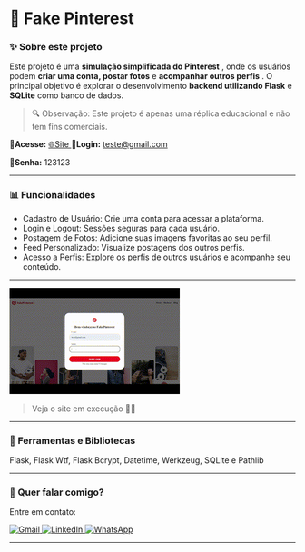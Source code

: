# 🌆 Fake Pinterest

### ✨ Sobre este projeto

Este projeto é uma  **simulação simplificada do Pinterest** , onde os usuários podem **criar uma conta, postar fotos** e  **acompanhar outros perfis** . O principal objetivo é explorar o desenvolvimento **backend utilizando Flask** e **SQLite** como banco de dados.

> 🔍 Observação: Este projeto é apenas uma réplica educacional e não tem fins comerciais.



📌**Acesse:** [🌐Site
](https://edsoncarvalhointuria.pythonanywhere.com/)
📧**Login:** teste@gmail.com

🔑**Senha:** 123123

---

### 📊 Funcionalidades

- Cadastro de Usuário: Crie uma conta para acessar a plataforma.
- Login e Logout: Sessões seguras para cada usuário.
- Postagem de Fotos: Adicione suas imagens favoritas ao seu perfil.
- Feed Personalizado: Visualize postagens dos outros perfis.
- Acesso a Perfis: Explore os perfis de outros usuários e acompanhe seu conteúdo.

---

<img src="fakepinterest.gif" alt="site">

> Veja o site em execução 🐱‍💻

---

### 🚀 Ferramentas e Bibliotecas

Flask, Flask Wtf, Flask Bcrypt, Datetime, Werkzeug, SQLite e Pathlib

---

### 💌 Quer falar comigo?

Entre em contato:

<p align="left">  
<a href="mailto:edsoncarvalhointuria@gmail.com" title="Gmail">  
  <img src="https://img.shields.io/badge/-Gmail-FF0000?style=flat-square&labelColor=FF0000&logo=gmail&logoColor=white" alt="Gmail"/>  
</a>  
<a href="#" title="LinkedIn">  
  <img src="https://img.shields.io/badge/-LinkedIn-0e76a8?style=flat-square&logo=linkedin&logoColor=white" alt="LinkedIn"/>  
</a>  
<a href="https://wa.me/5511962400219" title="WhatsApp">  
  <img src="https://img.shields.io/badge/-WhatsApp-25d366?style=flat-square&labelColor=25d366&logo=whatsapp&logoColor=white" alt="WhatsApp"/>  
</a>  
</p>

---
